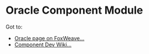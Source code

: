 # Oracle Component Module
Got to:

* [Oracle page on FoxWeave...](http://www.foxweave.com/apps-and-dbs/oracle/)
* [Component Dev Wiki...](https://github.com/FoxWeave/components/wiki/FoxWeave-Component-Dev-Wiki)
